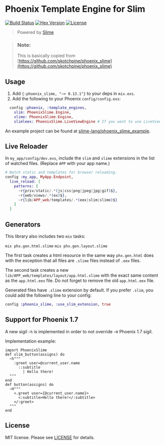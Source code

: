 # Phoenix Template Engine for Slim

[![Build Status][github-img]][github] [![Hex Version][hex-img]][hex] [![License][license-img]][license]

> Powered by [Slime](https://github.com/slime-lang/slime)

[github-img]: https://github.com/slime-lang/slime/actions/workflows/ci.yml/badge.svg
[github]: https://github.com/slime-lang/slime/actions/workflows/ci.yml
[hex-img]: https://img.shields.io/hexpm/v/phoenix_slime.svg
[hex]: https://hex.pm/packages/phoenix_slime
[license-img]: http://img.shields.io/badge/license-MIT-brightgreen.svg
[license]: http://opensource.org/licenses/MIT

> ### Note:
> This is basically copied from [https://github.com/skotchpine/phoenix_slime](https://github.com/skotchpine/phoenix_slime)


## Usage

  1. Add `{:phoenix_slime, "~> 0.13.1"}` to your deps in `mix.exs`.
  2. Add the following to your Phoenix `config/config.exs`:

```elixir
  config :phoenix, :template_engines,
    slim: PhoenixSlime.Engine,
    slime: PhoenixSlime.Engine,
    slimleex: PhoenixSlime.LiveViewEngine # If you want to use LiveView
```

An example project can be found at [slime-lang/phoenix_slime_example][phoenix_slime_example].

[phoenix_slime_example]: https://github.com/slime-lang/phoenix_slime_example

## Live Reloader
In `my_app/config/dev.exs`, include the `slim` and `slime` extensions in the list of watched files. (Replace `APP` with your app name.)

```elixir
# Watch static and templates for browser reloading.
config :my_app, MyApp.Endpoint,
  live_reload: [
    patterns: [
      ~r{priv/static/.*(js|css|png|jpeg|jpg|gif)$},
      ~r{web/views/.*(ex)$},
      ~r{lib/APP_web/templates/.*(eex|slim|slime)$}
    ]
  ]
```

## Generators

This library also includes two `mix` tasks:

`mix phx.gen.html.slime`
`mix phx.gen.layout.slime`

The first task creates a html resource in the same way `phx.gen.html` does
with the exception that all files are `.slime` files instead of `.eex` files.

The second task creates a new `lib/APP_web/templates/layout/app.html.slime` with the
exact same content as the `app.html.eex` file. Do not forget to remove the old
`app.html.eex` file.

Generated files have `.slime` extension by default. If you prefer `.slim`, you could add the following line to your config:

```elixir
config :phoenix_slime, :use_slim_extension, true
```

## Support for Phoenix 1.7

A new sigil `~h` is implemented in order to not override `~H` Phoenix 1.7 sigil.

Implementation example:

```slim
import PhoenixSlime
def slim_button(assigns) do
  ~h"""
    :greet user=@current_user.name
      ::subtitle
        | Hello there!
  """
end
def button(assigns) do
  ~H"""
    <.greet user={@current_user.name}>
      <:subtitle>Hello there!</:subtitle>
    </:greet>
  """
end
```


## License

MIT license. Please see [LICENSE][license] for details.

[LICENSE]: https://github.com/slime-lang/slime/blob/master/LICENSE
